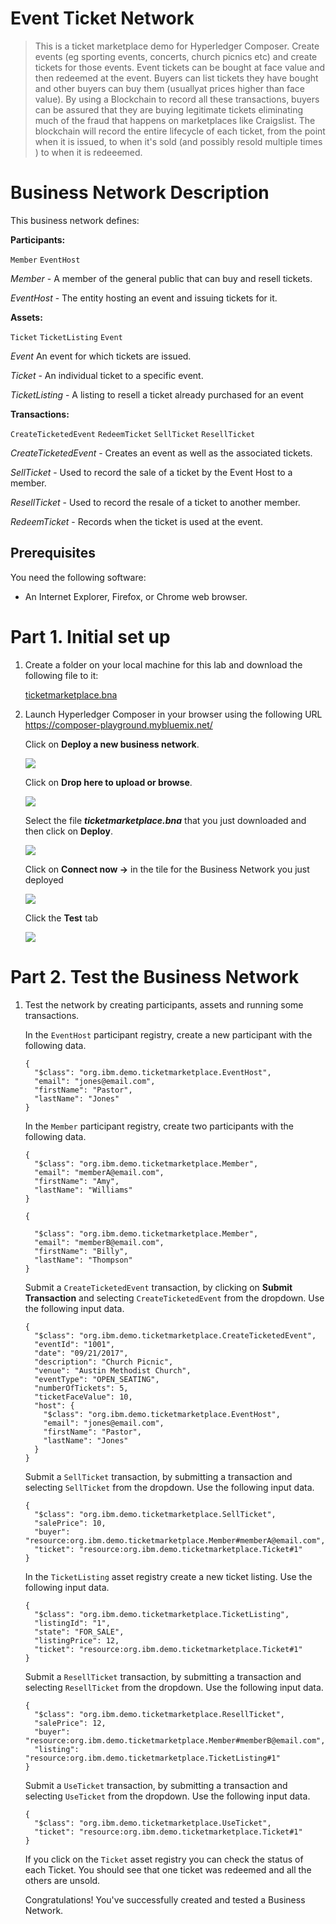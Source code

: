 Event Ticket Network
=====================


> This is a ticket marketplace  demo for Hyperledger Composer. Create events (eg sporting events, concerts, church picnics etc) and create tickets for those events.  Event tickets can be bought at face value and then redeemed at the event. Buyers can list tickets they have bought and other buyers can buy them (usuallyat prices higher than face value).  By using a Blockchain to record all these transactions, buyers can be assured that they are buying legitimate tickets eliminating much of the fraud that happens on marketplaces like Craigslist. The blockchain will record the entire lifecycle of each ticket, from the  point when it is issued, to when it's sold (and possibly resold multiple times ) to when it is  redeeemed.

Business Network Description
============================

This business network defines:

**Participants:**

`Member` `EventHost`

   *Member* - A member of the general public that can buy and resell tickets.
   
   *EventHost* - The entity hosting an event and issuing tickets for it.

**Assets:**

`Ticket` `TicketListing` `Event`

   *Event* An event for which tickets are issued.
   
   *Ticket* - An individual ticket to a specific event.
   
   *TicketListing* - A listing to resell a ticket already purchased for an event

**Transactions:**

`CreateTicketedEvent` `RedeemTicket` `SellTicket` `ResellTicket`

   *CreateTicketedEvent* - Creates an event as well as the associated tickets. 
   
   *SellTicket* -  Used to record the sale of a ticket by the Event Host to a member.
   
   *ResellTicket* -  Used to record the resale  of a ticket to another member.
   
   *RedeemTicket* -  Records when the ticket is used at the event.
   
Prerequisites
-------------

You need the following software:

-   An Internet Explorer, Firefox, or Chrome web browser.

Part 1. Initial set up
=========================

1.  Create a folder on your local machine for this lab and download the following file to it:
    
    [ticketmarketplace.bna](dist/ticketmarketplace.bna)
    
2.  Launch Hyperledger Composer in your browser using the following URL <https://composer-playground.mybluemix.net/>

     Click on **Deploy a new business network**.
     
     ![](images/image1.png)
     
     Click on **Drop here to upload or browse**.
     
     ![](images/image2.png)
     
     Select the file ***ticketmarketplace.bna*** that you just downloaded and then click on **Deploy**.
     
     ![](images/image3.png)
     
     Click on **Connect now ->** in the tile for the Business Network you just deployed
     
     ![](images/image4.png)
     
     Click the **Test** tab
     
     ![](images/image5.png)
     
Part 2. Test the Business Network
=================================
     
1.  Test the network by creating participants, assets and running some transactions.

    
    In the `EventHost` participant registry, create a new participant with the following data.

    ```
    {
      "$class": "org.ibm.demo.ticketmarketplace.EventHost",
      "email": "jones@email.com",
      "firstName": "Pastor",
      "lastName": "Jones"
    }
    ```

    In the `Member` participant registry, create two participants with the following data.

    ```
    {
      "$class": "org.ibm.demo.ticketmarketplace.Member",
      "email": "memberA@email.com",
      "firstName": "Amy",
      "lastName": "Williams"
    }

    {

      "$class": "org.ibm.demo.ticketmarketplace.Member",
      "email": "memberB@email.com",
      "firstName": "Billy",
      "lastName": "Thompson"
    }
    ```

    Submit a `CreateTicketedEvent` transaction, by clicking on **Submit Transaction**  and selecting `CreateTicketedEvent` from the dropdown. Use the following input data.

    ```
    {
      "$class": "org.ibm.demo.ticketmarketplace.CreateTicketedEvent",
      "eventId": "1001",
      "date": "09/21/2017",
      "description": "Church Picnic",
      "venue": "Austin Methodist Church",
      "eventType": "OPEN_SEATING",
      "numberOfTickets": 5,
      "ticketFaceValue": 10,
      "host": {
        "$class": "org.ibm.demo.ticketmarketplace.EventHost",
        "email": "jones@email.com",
        "firstName": "Pastor",
        "lastName": "Jones"
      }
    }
    ```

    Submit a `SellTicket` transaction, by submitting a transaction and selecting `SellTicket` from the dropdown. Use the following input data.

    ```
    {
      "$class": "org.ibm.demo.ticketmarketplace.SellTicket",
      "salePrice": 10,
      "buyer": "resource:org.ibm.demo.ticketmarketplace.Member#memberA@email.com",
      "ticket": "resource:org.ibm.demo.ticketmarketplace.Ticket#1"
    }
    ```

    In the `TicketListing` asset registry create a new ticket listing. Use the following input data.

    ```
    {
      "$class": "org.ibm.demo.ticketmarketplace.TicketListing",
      "listingId": "1",
      "state": "FOR_SALE",
      "listingPrice": 12,
      "ticket": "resource:org.ibm.demo.ticketmarketplace.Ticket#1"
    }
    ```

    Submit a `ResellTicket` transaction, by submitting a transaction and selecting `ResellTicket` from the dropdown. Use the following input data.

    ```
    {
      "$class": "org.ibm.demo.ticketmarketplace.ResellTicket",
      "salePrice": 12,
      "buyer": "resource:org.ibm.demo.ticketmarketplace.Member#memberB@email.com",
      "listing": "resource:org.ibm.demo.ticketmarketplace.TicketListing#1"
    }
    ```

    Submit a `UseTicket` transaction, by submitting a transaction and selecting `UseTicket` from the dropdown. Use the following input data.

    ```
    {
      "$class": "org.ibm.demo.ticketmarketplace.UseTicket",
      "ticket": "resource:org.ibm.demo.ticketmarketplace.Ticket#1"
    }
    ```



    If you click on the `Ticket` asset registry you can check the status  of each Ticket. You should see that one ticket was redeemed and all the others are unsold.

    Congratulations! You've successfully created and tested a Business Network. 